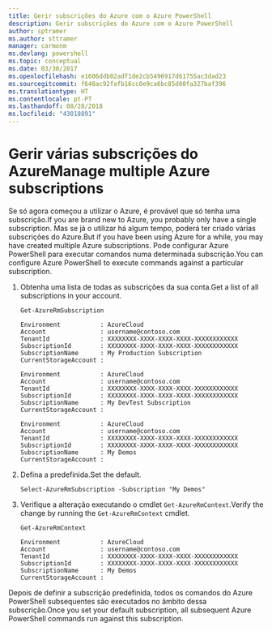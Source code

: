 ```yaml
---
title: Gerir subscrições do Azure com o Azure PowerShell
description: Gerir subscrições do Azure com o Azure PowerShell
author: sptramer
ms.author: sttramer
manager: carmonm
ms.devlang: powershell
ms.topic: conceptual
ms.date: 03/30/2017
ms.openlocfilehash: e1606ddb02adf1de2cb5496917d61755ac3dad23
ms.sourcegitcommit: f648ac92fafb16cc0e9ca6bc85d00fa327baf396
ms.translationtype: HT
ms.contentlocale: pt-PT
ms.lasthandoff: 08/28/2018
ms.locfileid: "43018891"
---
```

# <a name="manage-multiple-azure-subscriptions"></a><span data-ttu-id="06cac-103">Gerir várias subscrições do Azure</span><span class="sxs-lookup"><span data-stu-id="06cac-103">Manage multiple Azure subscriptions</span></span>

<span data-ttu-id="06cac-104">Se só agora começou a utilizar o Azure, é provável que só tenha uma subscrição.</span><span class="sxs-lookup"><span data-stu-id="06cac-104">If you are brand new to Azure, you probably only have a single subscription.</span></span> <span data-ttu-id="06cac-105">Mas se já o utilizar há algum tempo, poderá ter criado várias subscrições do Azure.</span><span class="sxs-lookup"><span data-stu-id="06cac-105">But if you have been using Azure for a while, you may have created multiple Azure subscriptions.</span></span> <span data-ttu-id="06cac-106">Pode configurar Azure PowerShell para executar comandos numa determinada subscrição.</span><span class="sxs-lookup"><span data-stu-id="06cac-106">You can configure Azure PowerShell to execute commands against a particular subscription.</span></span>

1. <span data-ttu-id="06cac-107">Obtenha uma lista de todas as subscrições da sua conta.</span><span class="sxs-lookup"><span data-stu-id="06cac-107">Get a list of all subscriptions in your account.</span></span>

    ```azurepowershell-interactive
    Get-AzureRmSubscription
    ```

    ```output
    Environment           : AzureCloud
    Account               : username@contoso.com
    TenantId              : XXXXXXXX-XXXX-XXXX-XXXX-XXXXXXXXXXXX
    SubscriptionId        : XXXXXXXX-XXXX-XXXX-XXXX-XXXXXXXXXXXX
    SubscriptionName      : My Production Subscription
    CurrentStorageAccount :

    Environment           : AzureCloud
    Account               : username@contoso.com
    TenantId              : XXXXXXXX-XXXX-XXXX-XXXX-XXXXXXXXXXXX
    SubscriptionId        : XXXXXXXX-XXXX-XXXX-XXXX-XXXXXXXXXXXX
    SubscriptionName      : My DevTest Subscription
    CurrentStorageAccount :

    Environment           : AzureCloud
    Account               : username@contoso.com
    TenantId              : XXXXXXXX-XXXX-XXXX-XXXX-XXXXXXXXXXXX
    SubscriptionId        : XXXXXXXX-XXXX-XXXX-XXXX-XXXXXXXXXXXX
    SubscriptionName      : My Demos
    CurrentStorageAccount :
    ```

2. <span data-ttu-id="06cac-108">Defina a predefinida.</span><span class="sxs-lookup"><span data-stu-id="06cac-108">Set the default.</span></span>

    ```azurepowershell-interactive
    Select-AzureRmSubscription -Subscription "My Demos"
    ```

3. <span data-ttu-id="06cac-109">Verifique a alteração executando o cmdlet `Get-AzureRmContext`.</span><span class="sxs-lookup"><span data-stu-id="06cac-109">Verify the change by running the `Get-AzureRmContext` cmdlet.</span></span>

    ```azurepowershell-interactive
    Get-AzureRmContext
    ```

    ```output
    Environment           : AzureCloud
    Account               : username@contoso.com
    TenantId              : XXXXXXXX-XXXX-XXXX-XXXX-XXXXXXXXXXXX
    SubscriptionId        : XXXXXXXX-XXXX-XXXX-XXXX-XXXXXXXXXXXX
    SubscriptionName      : My Demos
    CurrentStorageAccount :
    ```

<span data-ttu-id="06cac-110">Depois de definir a subscrição predefinida, todos os comandos do Azure PowerShell subsequentes são executados no âmbito dessa subscrição.</span><span class="sxs-lookup"><span data-stu-id="06cac-110">Once you set your default subscription, all subsequent Azure PowerShell commands run against this subscription.</span></span>
